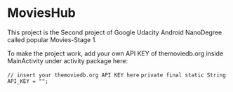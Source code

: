 # MoviesHub

This project is the Second project of Google Udacity Android NanoDegree called popular Movies-Stage 1.

To make the project work, add your own API KEY of themoviedb.org inside MainActivity under activity package here:

`// insert your themoviedb.org API KEY here`
`private final static String API_KEY = "";`
    
    
